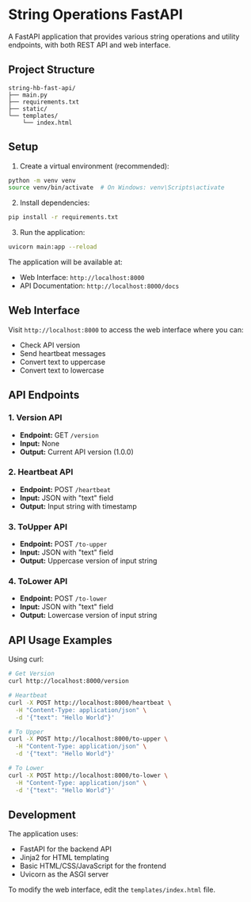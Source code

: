 # String Operations FastAPI

A FastAPI application that provides various string operations and utility endpoints, with both REST API and web interface.

## Project Structure

```
string-hb-fast-api/
├── main.py
├── requirements.txt
├── static/
└── templates/
    └── index.html
```

## Setup

1. Create a virtual environment (recommended):

```bash
python -m venv venv
source venv/bin/activate  # On Windows: venv\Scripts\activate
```

2. Install dependencies:

```bash
pip install -r requirements.txt
```

3. Run the application:

```bash
uvicorn main:app --reload
```

The application will be available at:

-   Web Interface: `http://localhost:8000`
-   API Documentation: `http://localhost:8000/docs`

## Web Interface

Visit `http://localhost:8000` to access the web interface where you can:

-   Check API version
-   Send heartbeat messages
-   Convert text to uppercase
-   Convert text to lowercase

## API Endpoints

### 1. Version API

-   **Endpoint:** GET `/version`
-   **Input:** None
-   **Output:** Current API version (1.0.0)

### 2. Heartbeat API

-   **Endpoint:** POST `/heartbeat`
-   **Input:** JSON with "text" field
-   **Output:** Input string with timestamp

### 3. ToUpper API

-   **Endpoint:** POST `/to-upper`
-   **Input:** JSON with "text" field
-   **Output:** Uppercase version of input string

### 4. ToLower API

-   **Endpoint:** POST `/to-lower`
-   **Input:** JSON with "text" field
-   **Output:** Lowercase version of input string

## API Usage Examples

Using curl:

```bash
# Get Version
curl http://localhost:8000/version

# Heartbeat
curl -X POST http://localhost:8000/heartbeat \
  -H "Content-Type: application/json" \
  -d '{"text": "Hello World"}'

# To Upper
curl -X POST http://localhost:8000/to-upper \
  -H "Content-Type: application/json" \
  -d '{"text": "Hello World"}'

# To Lower
curl -X POST http://localhost:8000/to-lower \
  -H "Content-Type: application/json" \
  -d '{"text": "Hello World"}'
```

## Development

The application uses:

-   FastAPI for the backend API
-   Jinja2 for HTML templating
-   Basic HTML/CSS/JavaScript for the frontend
-   Uvicorn as the ASGI server

To modify the web interface, edit the `templates/index.html` file.
